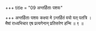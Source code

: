 +++
title = "09 अन्तर्हिताः पशवः"

+++
अन्तर्हिताः पशवः कक्ष्या मे ऽन्तर्हितं वयो यत् पतत्रि ।  
मैषां राध्यभिचार एष प्रत्यगेनान् प्रतिसरेण हन्मि ॥ ९ ॥
